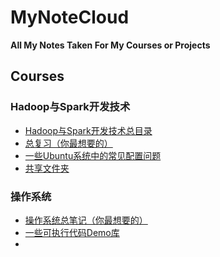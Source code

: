 # MyNoteCloud
**All My Notes Taken For My Courses or Projects**

## Courses
### Hadoop与Spark开发技术
* [Hadoop与Spark开发技术总目录](https://github.com/FrankieNButtons/MyNoteCloud/tree/main/Hadoop%E4%B8%8ESpark%E5%BC%80%E5%8F%91%E6%8A%80%E6%9C%AF "总目录")
* [总复习（你最想要的）](https://github.com/FrankieNButtons/MyNoteCloud/blob/main/Hadoop%E4%B8%8ESpark%E5%BC%80%E5%8F%91%E6%8A%80%E6%9C%AF/%E6%80%BB%E5%A4%8D%E4%B9%A0.md "期末复习绝佳拍档")
* [一些Ubuntu系统中的常见配置问题](https://github.com/FrankieNButtons/MyNoteCloud/blob/main/Hadoop%E4%B8%8ESpark%E5%BC%80%E5%8F%91%E6%8A%80%E6%9C%AF/%E5%A6%82%E4%BD%95%E5%A4%84%E7%90%86%E5%90%84%E7%A7%8D%E6%9D%83%E9%99%90%E9%97%AE%E9%A2%98.md "主要是SSH登录失败的问题")
* [共享文件夹](https://github.com/FrankieNButtons/MyNoteCloud/blob/main/Hadoop%E4%B8%8ESpark%E5%BC%80%E5%8F%91%E6%8A%80%E6%9C%AF/%E5%A6%82%E4%BD%95%E6%8C%82%E8%BD%BDLinux%E4%B8%8EWindows%E7%9A%84%E5%85%B1%E4%BA%AB%E6%96%87%E4%BB%B6%E5%A4%B9.md "很简单")

### 操作系统
* [操作系统总笔记（你最想要的）](https://github.com/FrankieNButtons/MyNoteCloud/blob/main/%E6%93%8D%E4%BD%9C%E7%B3%BB%E7%BB%9F/%E8%AF%BE%E5%A0%82%E7%AC%94%E8%AE%B0.md "期末复习绝佳拍档")
* [一些可执行代码Demo库](https://github.com/FrankieNButtons/MyNoteCloud/blob/main/%E6%93%8D%E4%BD%9C%E7%B3%BB%E7%BB%9F/codes "全是C，ChatGPT顺手写的，建议在Linux下使用")
* 
